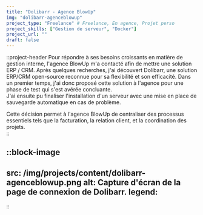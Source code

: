 ```yaml
---
title: "Dolibarr - Agence BlowUp"
img: "dolibarr-agenceblowup"
project_type: "Freelance" # Freelance, En agence, Projet perso
project_skills: ["Gestion de serveur", "Docker"]
project_url: ""
draft: false
---
```


::project-header
Pour répondre à ses besoins croissants en matière de gestion interne, l'agence BlowUp m'a contacté afin de mettre une solution ERP / CRM. 
Après quelques recherches, j'ai découvert Dolibarr, une solution ERP/CRM open-source reconnue pour sa flexibilité et son efficacité.  Dans un premier temps, j'ai donc proposé cette solution à l'agence pour une phase de test qui s'est avérée concluante.  
J'ai ensuite pu finaliser l'installation d'un serveur avec une mise en place de sauvegarde automatique en cas de problème.

Cette décision permet à l'agence BlowUp de centraliser des processus essentiels tels que la facturation, la relation client, et la coordination des projets.  
::


::block-image
---
src: /img/projects/content/dolibarr-agenceblowup.png
alt: Capture d'écran de la page de connexion de Dolibarr.
legend:
---
::
